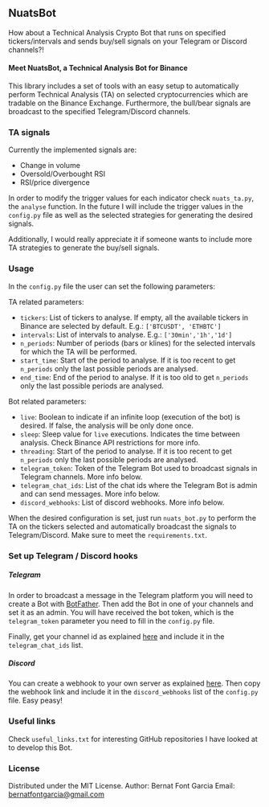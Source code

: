 ## **NuatsBot**
How about a Technical Analysis Crypto Bot that runs on specified tickers/intervals and sends buy/sell signals on your Telegram or Discord channels?!
#### Meet NuatsBot, a Technical Analysis Bot for Binance

This library includes a set of tools with an easy setup to automatically perform Technical Analysis (TA) on selected cryptocurrencies which are tradable on the Binance Exchange.
Furthermore, the bull/bear signals are broadcast to the specified Telegram/Discord channels.

### TA signals

Currently the implemented signals are:
- Change in volume
- Oversold/Overbought RSI
- RSI/price divergence

In order to modify the trigger values for each indicator check `nuats_ta.py`, the `analyse` function. In the future I will include the trigger values in the `config.py` file as well as the selected strategies for generating the desired signals.

Additionally, I would really appreciate it if someone wants to include more TA strategies to generate the buy/sell signals.

### Usage

In the `config.py` file the user can set the following parameters:

TA related parameters:
- ``tickers``: List of tickers to analyse. If empty, all the available tickers in Binance are selected by default. E.g.: `['BTCUSDT', 'ETHBTC']`
- ``intervals``: List of intervals to analyse. E.g.: `['30min','1h','1d']`
- ``n_periods``: Number of periods (bars or klines) for the selected intervals for which the TA will be performed.
- ``start_time``: Start of the period to analyse. If it is too recent to get `n_periods` only the last possible periods are analysed.
- ``end_time``: End of the period to analyse. If it is too old to get `n_periods` only the last possible periods are analysed.

Bot related parameters:
- ``live``: Boolean to indicate if an infinite loop (execution of the bot) is desired. If false, the analysis will be only done once.
- ``sleep``: Sleep value for `live` executions. Indicates the time between analysis. Check Binance API restrictions for more info.
- ``threading``: Start of the period to analyse. If it is too recent to get `n_periods` only the last possible periods are analysed.
- ``telegram_token``: Token of the Telegram Bot used to broadcast signals in Telegram channels. More info below.
- ``telegram_chat_ids``: List of the chat ids where the Telegram Bot is admin and can send messages. More info below.
- ``discord_webhooks``: List of discord webhooks. More info below.

When the desired configuration is set, just run `nuats_bot.py` to perform the TA on the tickers selected and automatically broadcast the signals to Telegram/Discord. Make sure to meet the `requirements.txt`.

### Set up Telegram / Discord hooks
##### Telegram
In order to broadcast a message in the Telegram platform you will need to create a Bot with [BotFather](https://core.telegram.org/bots#3-how-do-i-create-a-bot).  Then add the Bot in one of your channels and set it as an admin. You will have received the bot token, which is the  `telegram_token` parameter you need to fill in the `config.py` file.

Finally, get your channel id as explained [here](https://stackoverflow.com/questions/33858927/how-to-obtain-the-chat-id-of-a-private-telegram-channel) and include it in the `telegram_chat_ids` list.
##### Discord
You can create a webhook to your own server as explained [here](https://support.discordapp.com/hc/en-us/articles/228383668-Intro-to-Webhooks). Then copy the webhook link and include it in the `discord_webhooks` list of the `config.py` file. Easy peasy!


### Useful links
Check `useful_links.txt` for interesting GitHub repositories I have looked at to develop this Bot.

### License
Distributed under the MIT License.
Author: Bernat Font Garcia
Email: bernatfontgarcia@gmail.com
